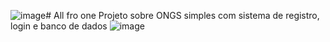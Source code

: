 ![image](https://github.com/pedrodev2005/Ongs/assets/145730026/d1ca0482-6ee4-4e24-98c3-60e940de0655)# All fro one
 Projeto sobre ONGS simples com sistema de registro, login e banco de dados
 ![image](https://github.com/pedrodev2005/Ongs/assets/145730026/6f7e52bd-edcf-4abd-a258-db8c0d47146e)
